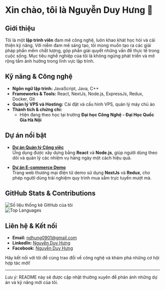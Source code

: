 # Xin chào, tôi là Nguyễn Duy Hưng 👋

## Giới thiệu
Tôi là một **lập trình viên** đam mê công nghệ, luôn khao khát học hỏi và cải thiện kỹ năng. Với niềm đam mê sáng tạo, tôi mong muốn tạo ra các giải pháp phần mềm chất lượng, góp phần giải quyết những vấn đề thực tế trong cuộc sống. Mục tiêu nghề nghiệp của tôi là không ngừng phát triển và mở rộng tầm ảnh hưởng trong lĩnh vực lập trình.

## Kỹ năng & Công nghệ
- **Ngôn ngữ lập trình:** JavaScript, Java, C++
- **Frameworks & Tools:** React, NextJs, Node.js, ExpressJs, Redux, Docker, Git
- **Quản lý VPS và Hosting:** Cài đặt và cấu hình VPS, quản lý máy chủ ảo
- **Thành tích & chứng chỉ:**  
  - Hiện đang theo học tại trường **Đại học Công Nghệ - Đại Học Quốc Gia Hà Nội**

## Dự án nổi bật
- [**Dự án Quản lý Công việc**](https://github.com/yourusername/quan-ly-cong-viec)  
  Ứng dụng được xây dựng bằng **React** và **Node.js**, giúp người dùng theo dõi và quản lý các nhiệm vụ hàng ngày một cách hiệu quả.
  
- [**Dự án E-commerce Demo**](https://github.com/yourusername/ecommerce-demo)  
  Trang web thương mại điện tử demo sử dụng **NextJs** và **Redux**, cho phép người dùng trải nghiệm quy trình mua sắm trực tuyến mượt mà.

## GitHub Stats & Contributions
![Số liệu thống kê GitHub của tôi](https://github-readme-stats.vercel.app/api?username=yudgunH&show_icons=true)  
![Top Languages](https://github-readme-stats.vercel.app/api/top-langs/?username=yudgunH)

## Liên hệ & Kết nối
- **Email:** ndhung0901@gmail.com  
- **LinkedIn:** [Nguyễn Duy Hưng](https://www.linkedin.com/in/h%C6%B0ng-nguy%E1%BB%85n-duy-685477295/)  
- **Facebook:** [Nguyễn Duy Hưng](https://www.facebook.com/profile.php?id=100045370126663)  

Hãy kết nối với tôi để cùng trao đổi về công nghệ và khám phá những cơ hội hợp tác mới!

---

*Lưu ý:* README này sẽ được cập nhật thường xuyên để phản ánh những dự án và kỹ năng mới của tôi.
